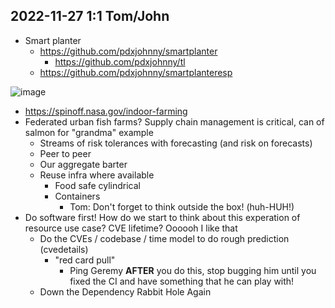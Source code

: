  ## 2022-11-27 1:1 Tom/John

- Smart planter
  - https://github.com/pdxjohnny/smartplanter
    - https://github.com/pdxjohnny/tl
  - https://github.com/pdxjohnny/smartplanteresp

![image](https://user-images.githubusercontent.com/5950433/204325389-96bbe2e5-9b99-4819-80e8-359b9ef6bb58.png)


- https://spinoff.nasa.gov/indoor-farming
- Federated urban fish farms? Supply chain management is critical, can of salmon for "grandma" example
  - Streams of risk tolerances with forecasting (and risk on forecasts)
  - Peer to peer
  - Our aggregate barter
  - Reuse infra where available
    - Food safe cylindrical 
    - Containers 
      - Tom: Don't forget to think outside the box! (huh-HUH!)
- Do software first! How do we start to think about this experation of resource use case? CVE lifetime? Oooooh I like that
  - Do the CVEs / codebase  / time model to do rough prediction (cvedetails)
    - "red card pull"
      - Ping Geremy **AFTER** you do this, stop bugging him until you fixed the CI and have something that he can play with!
  - Down the Dependency Rabbit Hole Again